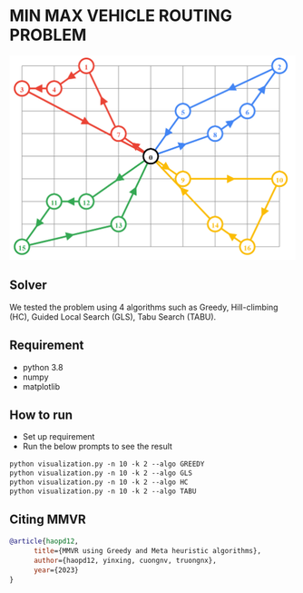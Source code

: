 # MIN MAX VEHICLE ROUTING PROBLEM

![Mô tả ảnh](Image.png)
## Solver
We tested the problem using 4 algorithms such as Greedy, Hill-climbing (HC), Guided Local Search (GLS), Tabu Search (TABU). 
## Requirement
- python 3.8
- numpy
- matplotlib

## How to run
- Set up requirement
- Run the below prompts to see the result 
```
python visualization.py -n 10 -k 2 --algo GREEDY
python visualization.py -n 10 -k 2 --algo GLS
python visualization.py -n 10 -k 2 --algo HC
python visualization.py -n 10 -k 2 --algo TABU
```

## Citing MMVR 
```BibTeX
@article{haopd12,
      title={MMVR using Greedy and Meta heuristic algorithms},
      author={haopd12, yinxing, cuongnv, truongnx},
      year={2023}
}
```
